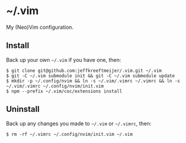 # ~/.vim

My (Neo)Vim configuration.

## Install

Back up your own `~/.vim` if you have one, then:

    $ git clone git@github.com:jeffkreeftmeijer/.vim.git ~/.vim
    $ git -C ~/.vim submodule init && git -C ~/.vim submodule update
    $ mkdir -p ~/.config/nvim && ln -s ~/.vim/.vimrc ~/.vimrc && ln -s ~/.vim/.vimrc ~/.config/nvim/init.vim
    $ npm --prefix ~/.vim/coc/extensions install

##  Uninstall

Back up any changes you made to `~/.vim` or `~/.vimrc`, then:

    $ rm -rf ~/.vimrc ~/.config/nvim/init.vim ~/.vim
